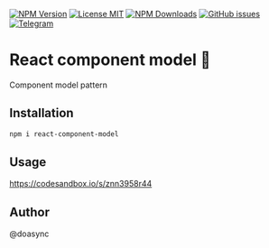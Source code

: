 
[![NPM Version][npm-image]][npm-url] [![License MIT][license-image]][license-url] [![NPM Downloads][downloads-image]][npm-url] [![GitHub issues][issues-image]][issues-url] [![Telegram][telegram-image]][telegram-url]

[npm-image]: https://img.shields.io/npm/v/react-component-model.svg
[npm-url]: https://www.npmjs.com/package/react-component-model
[downloads-image]: https://img.shields.io/npm/dw/react-component-model.svg
[deps-image]: https://david-dm.org/doasync/react-component-model.svg
[issues-image]: https://img.shields.io/github/issues/doasync/react-component-model.svg
[issues-url]: https://github.com/doasync/react-component-model/issues
[license-image]: https://img.shields.io/badge/license-MIT-blue.svg
[license-url]: https://raw.githubusercontent.com/doasync/react-component-model/master/LICENSE
[telegram-image]: http://i.imgur.com/WANXk3d.png
[telegram-url]: https://t.me/doasync

React component model 📎
======================

Component model pattern

Installation
------------
```bash
npm i react-component-model
```

Usage
-----

https://codesandbox.io/s/znn3958r44

Author
------
@doasync
